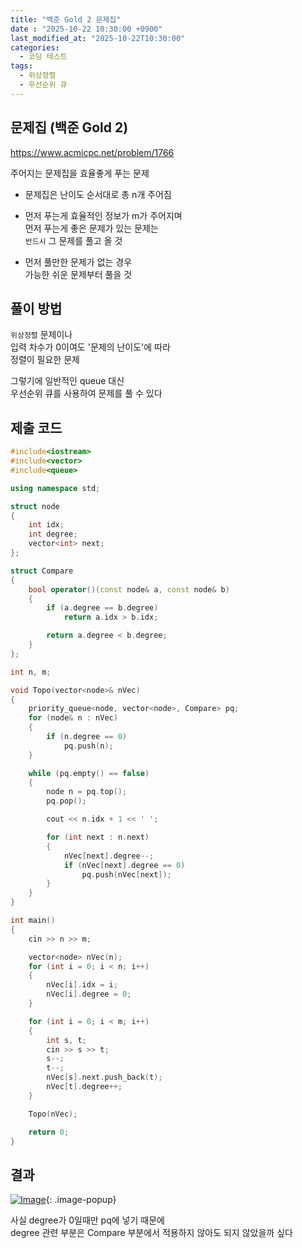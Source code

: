 ```yaml
---
title: "백준 Gold 2 문제집"
date : "2025-10-22 10:30:00 +0900"
last_modified_at: "2025-10-22T10:30:00"
categories:
  - 코딩 테스트
tags:
  - 위상정렬
  - 우선순위 큐
---
```


## 문제집 (백준 Gold 2)
<https://www.acmicpc.net/problem/1766><br>

주어지는 문제집을 효율좋게 푸는 문제<br>

- 문제집은 난이도 순서대로 총 n개 주어짐<br>

- 먼저 푸는게 효율적인 정보가 m가 주어지며<br>
  먼저 푸는게 좋은 문제가 있는 문제는<br>
  `반드시` 그 문제를 풀고 올 것<br>

- 먼저 풀만한 문제가 없는 경우<br>
  가능한 쉬운 문제부터 풀을 것<br>

## 풀이 방법

`위상정렬` 문제이나<br>
입력 차수가 0이여도 '문제의 난이도'에 따라<br>
정렬이 필요한 문제<br>

그렇기에 일반적인 queue 대신<br>
우선순위 큐를 사용하여 문제를 풀 수 있다<br>

## 제출 코드

```cpp
#include<iostream>
#include<vector>
#include<queue>

using namespace std;

struct node
{
	int idx;
	int degree;
	vector<int> next;
};

struct Compare
{
	bool operator()(const node& a, const node& b)
	{
		if (a.degree == b.degree)
			return a.idx > b.idx;

		return a.degree < b.degree;
	}
};

int n, m;

void Topo(vector<node>& nVec)
{
	priority_queue<node, vector<node>, Compare> pq;
	for (node& n : nVec)
	{
		if (n.degree == 0)
			pq.push(n);
	}

	while (pq.empty() == false)
	{
		node n = pq.top();
		pq.pop();

		cout << n.idx + 1 << ' ';

		for (int next : n.next)
		{
			nVec[next].degree--;
			if (nVec[next].degree == 0)
				pq.push(nVec[next]);
		}
	}
}

int main()
{
	cin >> n >> m;

	vector<node> nVec(n);
	for (int i = 0; i < n; i++)
	{
		nVec[i].idx = i;
		nVec[i].degree = 0;
	}

	for (int i = 0; i < m; i++)
	{
		int s, t;
		cin >> s >> t;
		s--;
		t--;
		nVec[s].next.push_back(t);
		nVec[t].degree++;
	}

	Topo(nVec);

	return 0;
}
```

## 결과
[![Image](https://github.com/user-attachments/assets/f18c686a-e67c-4a0c-b2f0-99de5bf00f53)](https://github.com/user-attachments/assets/f18c686a-e67c-4a0c-b2f0-99de5bf00f53){: .image-popup}<br>

사실 degree가 0일때만 pq에 넣기 때문에<br>
degree 관련 부분은 Compare 부분에서 적용하지 않아도 되지 않았을까 싶다<br>